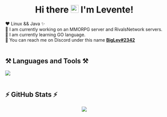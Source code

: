<div align="center">
 <h1>Hi there <img src="https://media.giphy.com/media/hvRJCLFzcasrR4ia7z/giphy.gif" width="25px"> I'm Levente!</h1>
</div>

:heart: Linux && Java ✨ <br> 
🔭 I am currently working on an MMORPG server and RivalsNetwork servers. <br>
🌱 I am currently learning GO language. <br>
💬 You can reach me on Discord under this name **[BigLev#2342](https://discord.com/users/326265564341338123)**
<br><br>

 
## ⚒️ Languages and Tools ⚒️
<img src="https://skillicons.dev/icons?i=java,go,dotnet,nodejs,nextjs,ts,git,docker,gcp,mongodb,mysql,unity,idea,vscode,linux&perline=7" />
<br><br>

## ⚡ GitHub Stats ⚡
<div align="center">
 <a href="https://github.com/B1gLev/b1glev">
   <img src="https://github-readme-stats.vercel.app/api?username=B1gLev&theme=synthwave&show_icons=true">
 </a>
</div>


<!--
**B1gLev/b1glev** is a ✨ _special_ ✨ repository because its `README.md` (this file) appears on your GitHub profile.

Here are some ideas to get you started:

- 🔭 I’m currently working on ...
- 🌱 I’m currently learning ...
- 👯 I’m looking to collaborate on ...
- 🤔 I’m looking for help with ...
- 💬 Ask me about ...
- 📫 How to reach me: ...
- 😄 Pronouns: ...
- ⚡ Fun fact: ...
-->
